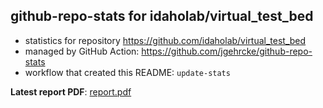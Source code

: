 ## github-repo-stats for idaholab/virtual_test_bed

- statistics for repository https://github.com/idaholab/virtual_test_bed
- managed by GitHub Action: https://github.com/jgehrcke/github-repo-stats
- workflow that created this README: `update-stats`

**Latest report PDF**: [report.pdf](https://github.com/idaholab/repository-statistics/raw/main/idaholab/virtual_test_bed/latest-report/report.pdf)

